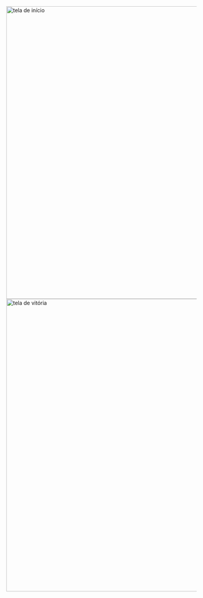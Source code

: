 <img width="1599" height="772" alt="tela de início" src="https://github.com/user-attachments/assets/6c85685a-e895-4963-b234-b037fa616a6b" />
<img width="1599" height="772" alt="tela de vitória" src="https://github.com/user-attachments/assets/be6690e6-508a-4fbe-880c-6d6596cb9f01" />

